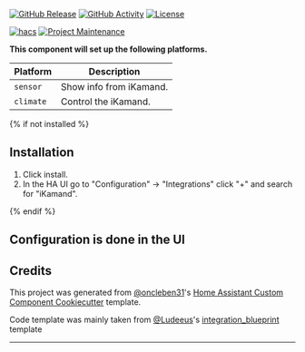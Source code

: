 [![GitHub Release][releases-shield]][releases]
[![GitHub Activity][commits-shield]][commits]
[![License][license-shield]][license]

[![hacs][hacsbadge]][hacs]
[![Project Maintenance][maintenance-shield]][user_profile]


**This component will set up the following platforms.**

| Platform        | Description                         |
| --------------- | ----------------------------------- |
| `sensor`        | Show info from iKamand. |
| `climate`       | Control the iKamand. |


{% if not installed %}

## Installation

1. Click install.
1. In the HA UI go to "Configuration" -> "Integrations" click "+" and search for "iKamand".

{% endif %}

## Configuration is done in the UI

<!---->

## Credits

This project was generated from [@oncleben31](https://github.com/oncleben31)'s [Home Assistant Custom Component Cookiecutter](https://github.com/oncleben31/cookiecutter-homeassistant-custom-component) template.

Code template was mainly taken from [@Ludeeus](https://github.com/ludeeus)'s [integration_blueprint][integration_blueprint] template

---

[integration_blueprint]: https://github.com/custom-components/integration_blueprint
[commits-shield]: https://img.shields.io/github/commit-activity/y/slinkymanbyday/tracktry-homeassistant-custom-component.svg?style=for-the-badge
[commits]: https://github.com/slinkymanbyday/tracktry-homeassistant-custom-component/commits/main
[hacs]: https://hacs.xyz
[hacsbadge]: https://img.shields.io/badge/HACS-Custom-orange.svg?style=for-the-badge
[license]: https://github.com/slinkymanbyday/tracktry-homeassistant-custom-component/blob/main/LICENSE
[license-shield]: https://img.shields.io/github/license/slinkymanbyday/tracktry-homeassistant-custom-component.svg?style=for-the-badge
[maintenance-shield]: https://img.shields.io/badge/maintainer-%40slinkymanbyday-blue.svg?style=for-the-badge
[releases-shield]: https://img.shields.io/github/release/slinkymanbyday/tracktry-homeassistant-custom-component.svg?style=for-the-badge
[releases]: https://github.com/slinkymanbyday/tracktry-homeassistant-custom-component/releases
[user_profile]: https://github.com/slinkymanbyday
